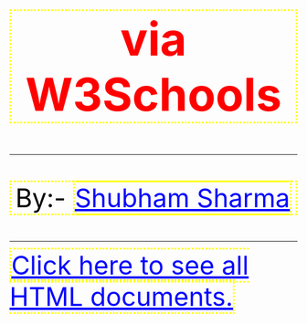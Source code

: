 <html>
<head>
   <title>Home</title>
   <style>
       h1, p, a {
       text-align:center;
       border:3px dotted yellow;
       }
       h1 {
       font-size:80px;
       color:red;
       }
       p {
       font-size:45px;
       color:black;
       }
       a {
       font-size:45px;
       color:blue;
       }
    </style>
</head>   
<body>
    <h1><strong>via W3Schools</strong></h1>
    <hr size="3" noshade>
    <p>By:- <a href="https://github.com/shubham2o" title="Shubham's Github">Shubham Sharma</a></p>
    <hr size="3" noshade>
    <a href="https://github.com/shubham2o/HTML.git" title="HTML's Github">Click  here to see all HTML documents.</a>
</body>
</html>
